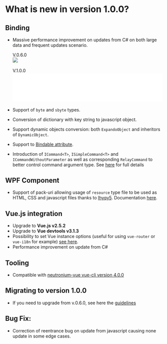 # What is new in version 1.0.0?

## Binding
* Massive performance improvement on updates from C# on both large data and frequent updates scenario.

    V.0.6.0<br>
    <img src="../images/performance/perf0.6.gif"><br>

    V.1.0.0<br>
    <img src="../images/performance/perf1.0.gif"><br>

* Support of `byte` and `sbyte` types.
* Conversion of dictionary with key string to javascript object.
* Support dynamic objects conversion: both `ExpandoObject` and inheritors of `DynamicObject`.
* Support to [Bindable attribute](../binding/binding.html#binding-support).
* Introduction of `ICommand<T>`, `ISimpleCommand<T>` and `ICommandWithoutParameter` as well as corresponding `RelayCommand` to better control command argument type. See [here](../binding/mvvm-components.html) for full details

## WPF Component
* Support of pack-uri allowing usage of `resource` type file to be used as HTML, CSS and javascript files thanks to [lhyqy5](https://github.com/lhyqy5). Documentation [here](../articles/reference.html).

## Vue.js integration
* Upgrade to **Vue.js v2.5.2**
* Upgrade to **Vue devtools v3.1.3**
* Possibility to set Vue instance options (useful for using `vue-router` or `vue-i18n` for example) [see here](../articles/large-project.html).
* Performance improvement on update from C#

## Tooling
* Compatible with [neutronium-vue vue-cli version 4.0.0](https://github.com/NeutroniumCore/neutronium-vue)

## Migrating to version 1.0.0
* If you need to upgrade from v.0.6.0, see here the [guidelines](./migrate1.0.html)

## Bug Fix:
* Correction of reentrance bug on update from javascript causing none update in some edge cases.